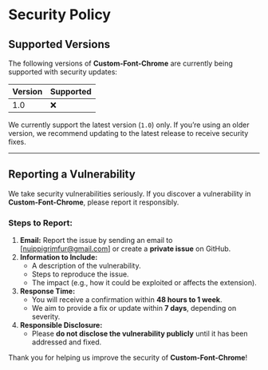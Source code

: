 # Security Policy

## Supported Versions

The following versions of **Custom-Font-Chrome** are currently being supported with security updates:

| Version | Supported          |
| ------- | ------------------ |
| 1.0     | :x: |

We currently support the latest version (`1.0`) only. If you’re using an older version, we recommend updating to the latest release to receive security fixes.

---

## Reporting a Vulnerability

We take security vulnerabilities seriously. If you discover a vulnerability in **Custom-Font-Chrome**, please report it responsibly.

### Steps to Report:
1. **Email:** Report the issue by sending an email to [nuippigrimfur@gmail.com] or create a **private issue** on GitHub.
2. **Information to Include:**
   - A description of the vulnerability.
   - Steps to reproduce the issue.
   - The impact (e.g., how it could be exploited or affects the extension).
3. **Response Time:**
   - You will receive a confirmation within **48 hours to 1 week**.
   - We aim to provide a fix or update within **7 days**, depending on severity.
4. **Responsible Disclosure:**
   - Please **do not disclose the vulnerability publicly** until it has been addressed and fixed.

Thank you for helping us improve the security of **Custom-Font-Chrome**!

